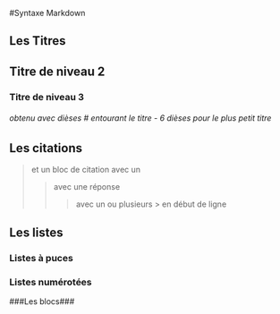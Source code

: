 #Syntaxe Markdown 

## Les Titres  ##

## Titre de niveau 2 ##

### Titre de niveau 3 ###

###### obtenu avec dièses # entourant le titre - 6 dièses pour le plus petit titre ######

## Les citations ##


> et un bloc de citation avec un 
>> avec une réponse
>>> avec un ou plusieurs > en début de ligne

## Les listes ##

### Listes à puces ###

### Listes numérotées ###

###Les blocs###